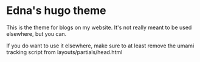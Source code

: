 # Edna's hugo theme

This is the theme for blogs on my website. It's not really meant to be used elsewhere, but you can.

If you do want to use it elsewhere, make sure to at least remove the umami tracking script from layouts/partials/head.html
